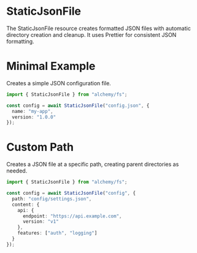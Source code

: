 # StaticJsonFile

The StaticJsonFile resource creates formatted JSON files with automatic directory creation and cleanup. It uses Prettier for consistent JSON formatting.

# Minimal Example

Creates a simple JSON configuration file.

```ts
import { StaticJsonFile } from "alchemy/fs";

const config = await StaticJsonFile("config.json", {
  name: "my-app",
  version: "1.0.0"
});
```

# Custom Path

Creates a JSON file at a specific path, creating parent directories as needed.

```ts
import { StaticJsonFile } from "alchemy/fs";

const config = await StaticJsonFile("config", {
  path: "config/settings.json", 
  content: {
    api: {
      endpoint: "https://api.example.com",
      version: "v1"
    },
    features: ["auth", "logging"]
  }
});
```